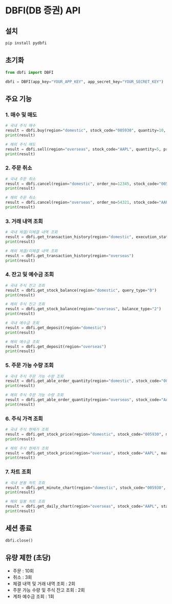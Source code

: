 # DBFI(DB 증권) API

## 설치

```bash
pip install pydbfi
```

## 초기화

```python
from dbfi import DBFI

dbfi = DBFI(app_key="YOUR_APP_KEY", app_secret_key="YOUR_SECRET_KEY")
```

## 주요 기능

### 1. 매수 및 매도

```python
# 국내 주식 매수
result = dbfi.buy(region="domestic", stock_code="005930", quantity=10, price=50000)
print(result)

# 해외 주식 매도
result = dbfi.sell(region="overseas", stock_code="AAPL", quantity=5, price=150.0)
print(result)
```

### 2. 주문 취소

```python
# 국내 주문 취소
result = dbfi.cancel(region="domestic", order_no=12345, stock_code="005930", quantity=10)
print(result)

# 해외 주문 취소
result = dbfi.cancel(region="overseas", order_no=54321, stock_code="AAPL", quantity=5)
print(result)
```

### 3. 거래 내역 조회

```python
# 국내 체결/미체결 내역 조회
result = dbfi.get_transaction_history(region="domestic", execution_status="0")
print(result)

# 해외 체결/미체결 내역 조회
result = dbfi.get_transaction_history(region="overseas")
print(result)
```

### 4. 잔고 및 예수금 조회

```python
# 국내 주식 잔고 조회
result = dbfi.get_stock_balance(region="domestic", query_type="0")
print(result)

# 해외 주식 잔고 조회
result = dbfi.get_stock_balance(region="overseas", balance_type="2")
print(result)

# 국내 예수금 조회
result = dbfi.get_deposit(region="domestic")
print(result)

# 해외 예수금 조회
result = dbfi.get_deposit(region="overseas")
print(result)
```

### 5. 주문 가능 수량 조회

```python
# 국내 주식 주문 가능 수량 조회
result = dbfi.get_able_order_quantity(region="domestic", stock_code="005930", price=50000, order_type="2")
print(result)

# 해외 주식 주문 가능 수량 조회
result = dbfi.get_able_order_quantity(region="overseas", stock_code="AAPL", price=150.0, trx_type="2")
print(result)
```

### 6. 주식 가격 조회

```python
# 국내 주식 현재가 조회
result = dbfi.get_stock_price(region="domestic", stock_code="005930", market_code="J")
print(result)

# 해외 주식 현재가 조회
result = dbfi.get_stock_price(region="overseas", stock_code="AAPL", market_code="FY")
print(result)
```

### 7. 차트 조회
```python
# 국내 분봉 차트 조회
result = dbfi.get_minute_chart(region="domestic", stock_code="005930", start_date="20230101", time_interval="60", market_code="J")
print(result)

# 해외 일봉 차트 조회
result = dbfi.get_daily_chart(region="overseas", stock_code="AAPL", start_date="20230101", end_date="20230131", market_code="FY")
print(result)
```

## 세션 종료

```python
dbfi.close()
```

## 유량 제한 (초당)

- 주문 : 10회
- 취소 : 3회
- 체결 내역 및 거래 내역 조회 : 2회
- 주문 가능 수량 및 주식 잔고 조회 : 2회
- 계좌 예수금 조회 : 1회
